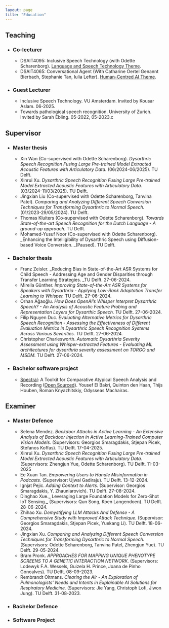 ```yaml
---
layout: page
title: "Education"
---
```


## Teaching ##

* ### Co-lecturer ###
  - DSAIT4095: Inclusive Speech Technology (with Odette Scharenborg). [Language and Speech Technology Theme](https://www.tudelft.nl/onderwijs/opleidingen/masters/dsait/msc-data-science-and-artificial-intelligence-technology/programme/themes/language-and-speech-technology).
  - DSAIT4065: Conversational Agent (With Catharine Oertel Genannt Bierbach, Stephanie Tan, Iulia Lefter). [Human-Centred AI Theme](https://www.tudelft.nl/onderwijs/opleidingen/masters/dsait/msc-data-science-and-artificial-intelligence-technology/programme/themes/human-centred-ai).

* ### Guest Lecturer ###
  - Inclusive Speech Technology. VU Amsterdam. Invited by Kousar Aslam. 06-2025. 
  - Towards pathological speech recognition. University of Zurich. Invited by Sarah Ebling. 05-2022, 05-2023.c
  

## Supervisor ##  
* ### Master thesis ###
   - Xin Wan (Co-supervised with Odette Scharenborg). _Dysarthric Speech Recognition Fusing Large Pre-trained Model Extracted Acoustic Features with Articulatory Data._ (06/2024-06/2025). TU Delft. 
   - Xinrui Xu. _Dysarthric Speech Recognition Fusing Large Pre-trained Model Extracted Acoustic Features with Articulatory Data._ (03/2024-11/03/2025). TU Delft.
   - Jingxian Liu (Co-supervised with Odette Scharenborg, Tanvina Patel). _Comparing and Analyzing Different Speech Conversion Techniques for Transforming Dysarthric to Normal Speech._ (01/2023-29/05/2024). TU Delft.
   - Thomas Kluiters (Co-supervised with Odette Scharenborg). _Towards State-of-the-art Speech Recognition for the Dutch Language - A ground-up approach._ TU Delft.
   - Mohamed-Yusuf Noor (Co-supervised with Odette Scharenborg). _Enhancing the Intelligibility of Dysarthric Speech using Diffusion-based Voice Conversion. _(Paused). TU Delft.

* ### Bachelor thesis ###
   - Franz Zeisler. _Reducing Bias in State-of-the-Art ASR Systems for Child Speech - Addressing Age and Gender Disparities through Transfer Learning Strategies. _TU Delft. 27-06-2024. 
   - Mirella Günther. _Improving State-of-the-Art ASR Systems for Speakers with Dysarthria - Applying Low-Rank Adaptation Transfer Learning to Whisper._ TU Delft. 27-06-2024. 
   - Orhan Ağaoğlu. _How Does OpenAI’s Whisper Interpret Dysarthric Speech? - An Analysis of Acoustic Feature Probing and Representation Layers for Dysarthic Speech._ TU Delft. 27-06-2024. 
   - Filip Nguyen Duc. _Evaluating Alternative Metrics for Dysarthric Speech Recognition - Assessing the Effectiveness of Different Evaluation Metrics in Dysarthric Speech Recognition Systems Across Various Severities._ TU Delft. 27-06-2024. 
   - Christopher Charlesworth. _Automatic Dysarthria Severity Assessment using Whisper-extracted Features - Evaluating ML architectures for dysarthria severity assessment on TORGO and MSDM._ TU Delft. 27-06-2024. 

* ### Bachelor software project ###
   - [Spectral](https://spectral.ewi.tudelft.nl/): A Toolkit for Comparative Atypical Speech Analysis and Recording ([Open Sourced](https://github.com/TU-Delft-SALT-Group/spectral/blob/main/README.md)). Yousef El Bakri, Quinton den Haan, Thijs Houben, Roman Knyazhitskiy, Odysseas Machairas.

## Examiner ##
* ### Master Defence ###
   - Selena Mendez. _Backdoor Attacks in Active Learning - An Extensive Analysis of Backdoor Injection in Active Learning-Trained Computer Vision Models._ (Supervisors: Georgios Smaragdakis, Stjepan Picek, Stefanos Koffas). TU Delft. 17-04-2025.
   - Xinrui Xu. _Dysarthric Speech Recognition Fusing Large Pre-trained Model Extracted Acoustic Features with Articulatory Data._ (Supervisors: Zhengjun Yue, Odette Scharenborg). TU Delft. 11-03-2025
   - Ee Xuan Tan. _Empowering Users to Handle Misinformation in Podcasts._ (Supervisor: Ujwal Gadiraju). TU Delft. 13-12-2024.
   - Ignjat Pejic. _Adding Context to Alerts._ (Supervisor: Georgios Smaragdakis, Y. Zhauniarovich). TU Delft. 27-08-2024.
   - Dinghao Xue._ Leveraging Large Foundation Models for Zero-Shot IoT Sensing._ (Supervisors: Qun Song, Koen Langendoen). TU Delft. 28-06-2024.
   - Zhihao Xu. _Demystifying LLM Attacks And Defense - A Comprehensive Study with Improved Attack Technique._ (Supervisor: Georgios Smaragdakis, Stjepan Picek, Yuekang Li). TU Delft. 18-06-2024.
   - Jingxian Xu. _Comparing and Analyzing Different Speech Conversion Techniques for Transforming Dysarthric to Normal Speech._ (Supervisors: Odette Scharenborg, Tanvina Patel, Zhengjun Yue). TU Delft. 29-05-2024.
   - Bram Pronk. _APPROACHES FOR MAPPING UNIQUE PHENOTYPE SCREENS TO A GENETIC INTERACTION NETWORK._ (Supervisors: Lodewyk F.A. Wessels, Guizela H. Prince, Joana de Pinho Goncalves). TU Delft. 08-09-2023.
   - Rembrandt Oltmans. _Clearing the Air - An Exploration of Pulmonologists' Needs and Intents in Explainable AI Solutions for Respiratory Medicine._ (Supervisors: Jie Yang, Christoph Lofi, Jiwon Jung). TU Delft. 31-08-2023. 

* ### Bachelor Defence ###
* ### Software Project ###


